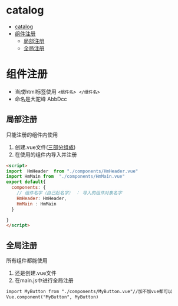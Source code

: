 
# catalog
- [catalog](#catalog)
- [组件注册](#组件注册)
  - [局部注册](#局部注册)
  - [全局注册](#全局注册)


# 组件注册
-   当成html标签使用 `<组件名> </组件名>`
-   命名是大驼峰 AbbDcc
## 局部注册
只能注册的组件内使用
1.  创建.vue文件([三部分组成](./5APP.vue.md))
2.  在使用的组件内导入并注册
```html
<script>
import  HmHeader  from "./components/HmHeader.vue"
import HmMain from  "./components/HmMain.vue"
export default{
  components: {
    // 组件名字（自己起名字） ： 导入的组件对象名字 
    HmHeader: HmHeader,
    HmMain : HmMain
  }

}
</script>

```
## 全局注册
所有组件都能使用

1.  还是创建.vue文件
2.  在main.js中进行全局注册
```html
import MyButton from "./components/MyButton.vue"//加不加vue都可以
Vue.component("MyButton", MyButton)

```




